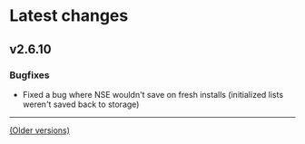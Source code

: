 # Latest changes
## v2.6.10
### Bugfixes
- Fixed a bug where NSE wouldn't save on fresh installs (initialized lists weren't saved back to storage)

---

[(Older versions)](https://github.com/ceodoe/noshitempornium/blob/master/CHANGELOG_OLD.md#older-versions)
